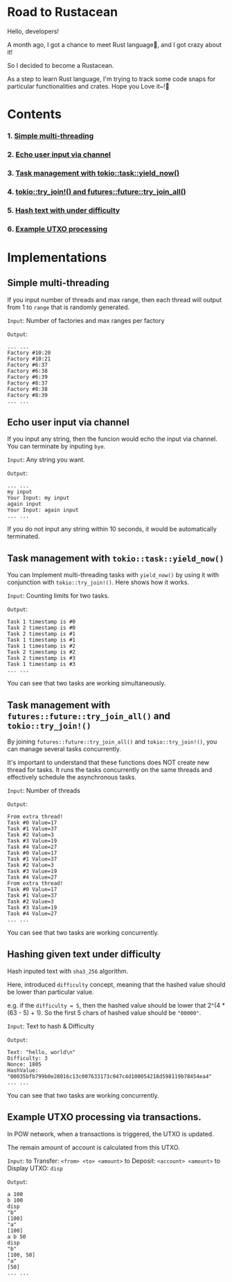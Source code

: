 # Road to Rustacean

Hello, developers!

A month ago, I got a chance to meet Rust language🦀, and I got crazy about it!

So I decided to become a Rustacean.

As a step to learn Rust language, I'm trying to track some code snaps for particular functionalities and crates. Hope you Love it~!💖

# Contents
### 1. [Simple multi-threading](#simplemultithreading)
### 2. [Echo user input via channel](#echowithchannel)
### 3. [Task management with tokio::task::yield_now()](#taskmanagewithyield)
### 4. [tokio::try_join!() and futures::future::try_join_all()](#taskmanagetryjoinall)
### 5. [Hash text with under difficulty](#texthashwithdifficulty)
### 6. [Example UTXO processing](#exputxoprocessing)

# Implementations

<a id = "simplemultithreading"></a>

## Simple multi-threading
If you input number of threads and max range, then each thread will output from 1 to `range` that is randomly generated.

`Input`: Number of factories and max ranges per factory

`Output`:
```shell
... ...
Factory #10:20
Factory #10:21
Factory #6:37
Factory #6:38
Factory #6:39
Factory #8:37
Factory #8:38
Factory #8:39
... ...
```

<a id = "echowithchannel"></a>

## Echo user input via channel
If you input any string, then the funcion would echo the input via channel. You can terminate by inputing `bye`.

`Input`: Any string you want.

`Output`:
```shell
... ...
my input
Your Input: my input
again input
Your Input: again input
... ...
```

If you do not input any string within 10 seconds, it would be automatically terminated.

<a id = "taskmanagewithyield"></a>

## Task management with `tokio::task::yield_now()`
You can Implement multi-threading tasks with `yield_now()` by using it with conjunction with `tokio::try_join!()`.  Here shows how it works.

`Input`: Counting limits for two tasks.

`Output`:
```shell
Task 1 timestamp is #0
Task 2 timestamp is #0
Task 2 timestamp is #1
Task 1 timestamp is #1
Task 1 timestamp is #2
Task 2 timestamp is #2
Task 2 timestamp is #3
Task 1 timestamp is #3
... ...
```

You can see that two tasks are working simultaneously.

<a id = "taskmanagetryjoinall"></a>

## Task management with `futures::future::try_join_all()` and `tokio::try_join!()`
By joining `futures::future::try_join_all()` and `tokio::try_join!()`, you can manage several tasks concurrently.

It's important to understand that these functions does NOT create new thread for tasks. It runs the tasks concurrently on the same threads and effectively schedule the asynchronous tasks.

`Input`: Number of threads

`Output`:
```shell
From extra thread!
Task #0 Value=17
Task #1 Value=37
Task #2 Value=3
Task #3 Value=19
Task #4 Value=27
Task #0 Value=17
Task #1 Value=37
Task #2 Value=3
Task #3 Value=19
Task #4 Value=27
From extra thread!
Task #0 Value=17
Task #1 Value=37
Task #2 Value=3
Task #3 Value=19
Task #4 Value=27
... ...
```

You can see that two tasks are working concurrently.

<a id = "texthashwithdifficulty"></a>

## Hashing given text under difficulty
Hash inputed text with `sha3_256` algorithm.

Here, introduced `difficulty` concept, meaning that the hashed value should be lower than particular value.

e.g. if the `difficulty = 5`, then the hashed value should be lower that 2^(4 * (63 - 5) + 1). So the first 5 chars of hashed value should be `"00000"`.

`Input`: Text to hash & Difficulty

`Output`:
```shell
Text: "hello, world\n"
Difficulty: 3
Nonce: 1805
HashValue: "00035bfb799b0e28016c13c007633173c047c4d100054218d598119b78454ea4"
... ...
```

You can see that two tasks are working concurrently.


<a id = "exputxoprocessing"></a>

## Example UTXO processing via transactions.
In POW network, when a transactions is triggered, the UTXO is updated.

The remain amount of account is calculated from this UTXO.

`Input`:
to Transfer: `<from> <to> <amount>`
to Deposit: `<account> <amount>`
to Display UTXO: `disp`

`Output`:
```shell
a 100
b 100
disp
"b"
[100]
"a"
[100]
a b 50
disp
"b"
[100, 50]
"a"
[50]
... ...
```
